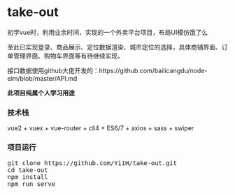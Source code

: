 # take-out
<p>初学vue时，利用业余时间，实现的一个外卖平台项目，布局UI模仿饿了么</p>
<p>至此已实现登录、商品展示、定位数据渲染、城市定位的选择，具体商铺界面、订单管理界面、购物车界面等有待继续实现。</p>
<p>接口数据使用github大佬开发的：https://github.com/bailicangdu/node-elm/blob/master/API.md</p>
<b>此项目纯属个人学习用途</b>
<h3>技术栈 </h3>
<p>vue2 + vuex + vue-router + cli4 + ES6/7 + axios + sass + swiper </p>
<h3> 项目运行</h3>
<pre>
git clone https://github.com/Yi1H/take-out.git
cd take-out
npm install
npm run serve
</pre>
